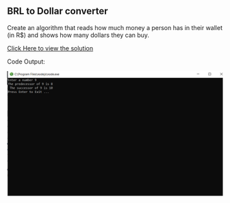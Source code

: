 ## BRL to Dollar converter

 Create an algorithm that reads how much money a person has in their wallet<br>
 (in R$) and shows how many dollars they can buy. 

[Click Here to view the solution](https://github.com/davi-p-oliveira-11/JavaScriptCodeHub/blob/main/Challenges/Predecessor-Succesor/solution.js)

Code Output:

![Output](https://github.com/davi-p-oliveira-11/JavaScriptCodeHub/blob/main/Challenges/Predecessor-Succesor/screenshot.png)
